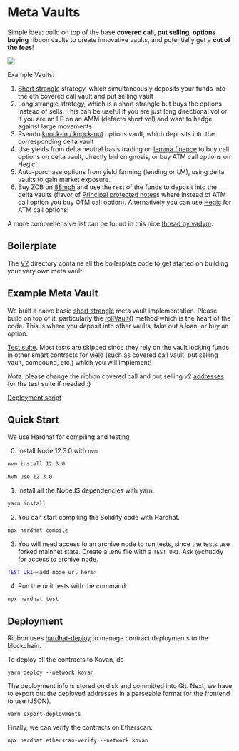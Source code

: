 # Meta Vaults

Simple idea: build on top of the base **covered call**, **put selling**, **options buying** ribbon vaults to create innovative vaults, and potentially get a **cut of the fees**!

![](https://media.giphy.com/media/6AFldi5xJQYIo/giphy.gif?cid=790b76114d35b658e811d41752ae4f3c60a5cde2a6ba8f18&rid=giphy.gif&ct=g)

Example Vaults:
1. [Short strangle](https://tinyurl.com/shortya) strategy, which simultaneously deposits your funds into the eth covered call vault and put selling vault
2. Long strangle strategy, which is a short strangle but buys the options instead of sells. This can be useful if you are just long directional vol or if you are an LP on an AMM (defacto short vol) and want to hedge against large movements
3. Pseudo [knock-in / knock-out](https://www.investopedia.com/terms/k/knock-inoption.asp) options vault, which deposits into the corresponding delta vault
4. Use yields from delta neutral basis trading on [lemma.finance](https://medium.com/coinmonks/earning-defi-yield-via-basis-trading-379d1d5e7207) to buy call options on delta vault, directly bid on gnosis, or buy ATM call options on Hegic!
5. Auto-purchase options from yield farming (lending or LM), using delta vaults to gain market exposure.
6. Buy ZCB on [88mph](https://88mph.app/) and use the rest of the funds to deposit into the delta vaults (flavor of [Principal protected notes](https://www.investopedia.com/terms/p/principalprotectednote.asp)s where instead of ATM call option you buy OTM call option). Alternatively you can use [Hegic](https://www.hegic.co/) for ATM call options!

A more comprehensive list can be found in this nice [thread by vadym](https://twitter.com/0x_vadym/status/1422257780891729921).

## Boilerplate 

The [V2](https://github.com/ribbon-finance/metavault/tree/main/contracts/V2) directory contains all the boilerplate code to get started on building your very own meta vault. 

## Example Meta Vault

We built a naive basic [short strangle](https://github.com/ribbon-finance/metavault/tree/main/contracts/short-straddle-example) meta vault implementation. Please build on top of it, particularly the [rollVault()](https://github.com/ribbon-finance/metavault/blob/3770a0339d331aeb390b7c2d93b37451533116bd/contracts/short-straddle-example/RibbonPPNVault.sol#L189) method which is the heart of the code. This is where you deposit into other vaults, take out a loan, or buy an option.

[Test suite](https://github.com/ribbon-finance/metavault/blob/main/test/RibbonPPNVault.ts). Most tests are skipped since they rely on the vault locking funds in other smart contracts for yield (such as covered call vault, put selling vault, compound, etc.) which you will implement!

_Note_: please change the ribbon covered call and put selling v2 [addresses](https://github.com/ribbon-finance/metavault/blob/0c2c5f9e536cfc428e42dad3ec17995896629840/test/helpers/constants.ts#L18) for the test suite if needed :)

[Deployment script](https://github.com/ribbon-finance/metavault/blob/main/scripts/deploy/01_eth_straddle_vault.ts)

## Quick Start

We use Hardhat for compiling and testing

0. Install Node 12.3.0 with `nvm`

```sh
nvm install 12.3.0

nvm use 12.3.0
```

1. Install all the NodeJS dependencies with yarn.

```sh
yarn install
```

2. You can start compiling the Solidity code with Hardhat.

```sh
npx hardhat compile
```

3. You will need access to an archive node to run tests, since the tests use forked mainnet state. Create a .env file with a `TEST_URI`. Ask @chuddy for access to archive node.

```sh
TEST_URI=<add node url here>
```

4. Run the unit tests with the command:

```sh
npx hardhat test
```

## Deployment

Ribbon uses [hardhat-deploy](https://github.com/wighawag/hardhat-deploy) to manage contract deployments to the blockchain.

To deploy all the contracts to Kovan, do

```
yarn deploy --network kovan
```

The deployment info is stored on disk and committed into Git. Next, we have to export out the deployed addresses in a parseable format for the frontend to use (JSON).

```
yarn export-deployments
```

Finally, we can verify the contracts on Etherscan:

```
npx hardhat etherscan-verify --network kovan
```
